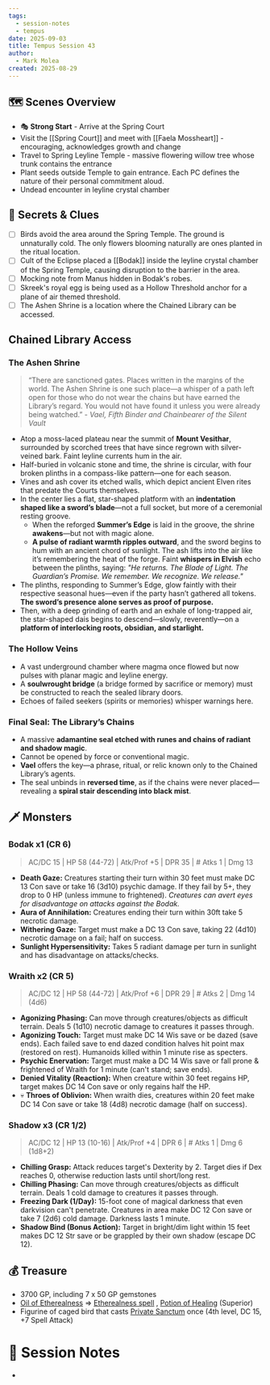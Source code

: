 ```yaml
---
tags:
  - session-notes
  - tempus
date: 2025-09-03
title: Tempus Session 43
author:
  - Mark Molea
created: 2025-08-29
---
```

## 🗺 Scenes Overview

- 🎭 **Strong Start** - Arrive at the Spring Court
- Visit the [[Spring Court]] and meet with [[Faela Mossheart]] - encouraging, acknowledges growth and change
- Travel to Spring Leyline Temple - massive flowering willow tree whose trunk contains the entrance
- Plant seeds outside Temple to gain entrance. Each PC defines the nature of their personal commitment aloud.
- Undead encounter in leyline crystal chamber

## 🔑 Secrets & Clues 

- [ ] Birds avoid the area around the Spring Temple. The ground is unnaturally cold. The only flowers blooming naturally are ones planted in the ritual location. 
- [ ] Cult of the Eclipse placed a [[Bodak]] inside the leyline crystal chamber of the Spring Temple, causing disruption to the barrier in the area.
- [ ] Mocking note from Manus hidden in Bodak's robes.
- [ ] Skreek's royal egg is being used as a Hollow Threshold anchor for a plane of air themed threshold.
- [ ] The Ashen Shrine is a location where the Chained Library can be accessed.

## Chained Library Access

### The Ashen Shrine

> “There are sanctioned gates. Places written in the margins of the world. The Ashen Shrine is one such place—a whisper of a path left open for those who do not wear the chains but have earned the Library’s regard. You would not have found it unless you were already being watched.” 
> *- Vael, Fifth Binder and Chainbearer of the Silent Vault*

- Atop a moss-laced plateau near the summit of **Mount Vesithar**, surrounded by scorched trees that have since regrown with silver-veined bark. Faint leyline currents hum in the air.
- Half-buried in volcanic stone and time, the shrine is circular, with four broken plinths in a compass-like pattern—one for each season.
- Vines and ash cover its etched walls, which depict ancient Elven rites that predate the Courts themselves.
- In the center lies a flat, star-shaped platform with an **indentation shaped like a sword’s blade**—not a full socket, but more of a ceremonial resting groove.
	- When the reforged **Summer’s Edge** is laid in the groove, the shrine **awakens**—but not with magic alone.
	- **A pulse of radiant warmth ripples outward**, and the sword begins to hum with an ancient chord of sunlight. The ash lifts into the air like it’s remembering the heat of the forge. Faint **whispers in Elvish** echo between the plinths, saying: _"He returns. The Blade of Light. The Guardian’s Promise.  We remember. We recognize. We release."_
- The plinths, responding to Summer’s Edge, glow faintly with their respective seasonal hues—even if the party hasn’t gathered all tokens. **The sword’s presence alone serves as proof of purpose.**
- Then, with a deep grinding of earth and an exhale of long-trapped air, the star-shaped dais begins to descend—slowly, reverently—on a **platform of interlocking roots, obsidian, and starlight.**

### The Hollow Veins

- A vast underground chamber where magma once flowed but now pulses with planar magic and leyline energy.
- A **soulwrought bridge** (a bridge formed by sacrifice or memory) must be constructed to reach the sealed library doors.
- Echoes of failed seekers (spirits or memories) whisper warnings here.

### Final Seal: The Library’s Chains

- A massive **adamantine seal etched with runes and chains of radiant and shadow magic**.
- Cannot be opened by force or conventional magic.
- **Vael** offers the key—a phrase, ritual, or relic known only to the Chained Library’s agents.
- The seal unbinds in **reversed time**, as if the chains were never placed—revealing a **spiral stair descending into black mist**.
## 🗡 Monsters

### Bodak x1 (CR 6)

> AC/DC 15 | HP 58 (44-72) | Atk/Prof +5 | DPR 35 | # Atks 1 | Dmg 13

- **Death Gaze:** Creatures starting their turn within 30 feet must make DC 13 Con save or take 16 (3d10) psychic damage. If they fail by 5+, they drop to 0 HP (unless immune to frightened). *Creatures can avert eyes for disadvantage on attacks against the Bodak.*
- **Aura of Annihilation:** Creatures ending their turn within 30ft take 5 necrotic damage.
- **Withering Gaze:** Target must make a DC 13 Con save, taking 22 (4d10) necrotic damage on a fail; half on success.
- **Sunlight Hypersensitivity:** Takes 5 radiant damage per turn in sunlight and has disadvantage on attacks/checks.

### Wraith x2 (CR 5)

> AC/DC 12 | HP 58 (44-72) | Atk/Prof +6 | DPR 29 | # Atks 2 | Dmg 14 (4d6)

- **Agonizing Phasing:** Can move through creatures/objects as difficult terrain. Deals 5 (1d10) necrotic damage to creatures it passes through.
- **Agonizing Touch:** Target must make DC 14 Wis save or be dazed (save ends). Each failed save to end dazed condition halves hit point max (restored on rest). Humanoids killed within 1 minute rise as specters.
- **Psychic Enervation:** Target must make a DC 14 Wis save or fall prone & frightened of Wraith for 1 minute (can't stand; save ends).
- **Denied Vitality (Reaction):** When creature within 30 feet regains HP, target makes DC 14 Con save or only regains half the HP.
- 💀 **Throes of Oblivion:** When wraith dies, creatures within 20 feet make DC 14 Con save or take 18 (4d8) necrotic damage (half on success).

### Shadow x3 (CR 1/2)

> AC/DC 12 | HP 13 (10-16) | Atk/Prof +4 | DPR 6 | # Atks 1 | Dmg 6 (1d8+2)

- **Chilling Grasp:** Attack reduces target's Dexterity by 2. Target dies if Dex reaches 0, otherwise reduction lasts until short/long rest.
- **Chilling Phasing:** Can move through creatures/objects as difficult terrain. Deals 1 cold damage to creatures it passes through.
- **Freezing Dark (1/Day):** 15-foot cone of magical darkness that even darkvision can't penetrate. Creatures in area make DC 12 Con save or take 7 (2d6) cold damage. Darkness lasts 1 minute.
- **Shadow Bind (Bonus Action):** Target in bright/dim light within 15 feet makes DC 12 Str save or be grappled by their own shadow (escape DC 12).

## 💰 Treasure

- 3700 GP, including 7 x 50 GP gemstones
- [Oil of Etherealness](https://rpg.zennotes.net/lazy_gm_tools/5e_artisanal_database/magic_items/html/5.1_srd_\(d&d_2014\)/oil-of-etherealness.html) => [Etherealness spell](https://rpg.zennotes.net/lazy_gm_tools/5e_artisanal_database/spells/html/5.2_srd_(d&d_2024)/etherealness.html) , [Potion of Healing](https://rpg.zennotes.net/lazy_gm_tools/5e_artisanal_database/magic_items/html/5.1_srd_\(d&d_2014\)/potion-of-healing.html) (Superior)
- Figurine of caged bird that casts [Private Sanctum](https://rpg.zennotes.net/lazy_gm_tools/5e_artisanal_database/spells/html/5.2_srd_\(d&d_2024\)/private-sanctum.html) once (4th level, DC 15, +7 Spell Attack)

# 📝 Session Notes

- 
